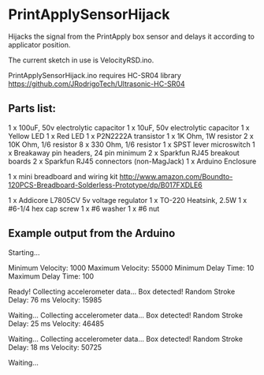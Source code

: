 # PrintApplySensorHijack
Hijacks the signal from the PrintApply box sensor and delays it according to applicator position.

The current sketch in use is VelocityRSD.ino.

PrintApplySensorHijack.ino requires HC-SR04 library https://github.com/JRodrigoTech/Ultrasonic-HC-SR04


## Parts list:
1 x 100uF, 50v electrolytic capacitor
1 x 10uF, 50v electrolytic capacitor
1 x Yellow LED
1 x Red LED
1 x P2N2222A transistor
1 x 1K Ohm, 1W resistor
2 x 10K Ohm, 1/6 resistor
8 x 330 Ohm, 1/6 resistor
1 x SPST lever microswitch
1 x Breakaway pin headers, 24 pin minimum 
2 x Sparkfun RJ45 breakout boards 
2 x Sparkfun RJ45 connectors (non-MagJack)
1 x Arduino Enclosure

1 x mini breadboard and wiring kit
http://www.amazon.com/Boundto-120PCS-Breadboard-Solderless-Prototype/dp/B017FXDLE6

1 x Addicore L7805CV 5v voltage regulator
1 x TO-220 Heatsink, 2.5W
1 x #6-1/4 hex cap screw
1 x #6 washer
1 x #6 nut


## Example output from the Arduino
Starting...

Minimum Velocity: 1000
Maximum Velocity: 55000
Minimum Delay Time: 10
Maximum Delay Time: 100

Ready!
Collecting accelerometer data...
Box detected!
Random Stroke Delay: 76 ms
Velocity: 15985

Waiting...
Collecting accelerometer data...
Box detected!
Random Stroke Delay: 25 ms
Velocity: 46485

Waiting...
Collecting accelerometer data...
Box detected!
Random Stroke Delay: 18 ms
Velocity: 50725

Waiting...

